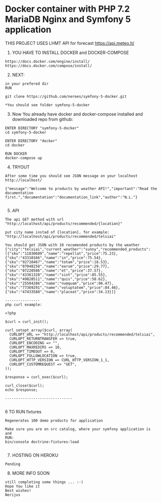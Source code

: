 # Docker container with PHP 7.2 MariaDB Nginx and Symfony 5 application

THIS PROJECT USES LHMT API for forecast
https://api.meteo.lt/

1. YOU HAVE TO INSTALL DOCKER and DOCKER-COMPOSE
```
https://docs.docker.com/engine/install/
https://docs.docker.com/compose/install/

```

2. NEXT: 

```
in your prefered dir
RUN

git clone https://github.com/nerees/symfony-5-docker.git

*You should see folder symfony-5-docker
```

3. Now You already have docker and docker-compose installed and downloaded repo from github:
```
ENTER DIRECTORY "symfony-5-docker"
cd symfony-5-docker

ENTER DIRECTORY "docker"
cd docker

RUN DOCKER
docker-compose up

```
4. TRYOUT
```
After some time you should see JSON message on your localhost
http://localhost/

{"message":"Welcome to products by weather API!","important":"Read the documentation first.","documentation":"documentation_link","author":"N.L."}


```

5. API 
```
The api GET method with url "http://localhost/api/products/recommended/{location}"

put city name instad of {location}, for example:
"http://localhost/api/products/recommended/telsiai"

You should get JSON with 10 recomended products by the weather
{"city":"telsiai","current_weather":"sunny","recommended_products":[{"sku":"11830689","name":"repellat","price":75.23},{"sku":"43310166","name":"in","price":75.54},{"sku":"92710467","name":"totam","price":18.53},{"sku":"07048258","name":"earum","price":29.77},{"sku":"07220586","name":"et","price":37.57},{"sku":"43361328","name":"sint","price":85.55},{"sku":"49828511","name":"quis","price":50.62},{"sku":"25504286","name":"numquam","price":96.47},{"sku":"77369291","name":"voluptatem","price":84.46},{"sku":"47433588","name":"placeat","price":34.13}]}

----------------
php curl example:

<?php

$curl = curl_init();

curl_setopt_array($curl, array(
  CURLOPT_URL => "http://localhost/api/products/recommended/telsiai",
  CURLOPT_RETURNTRANSFER => true,
  CURLOPT_ENCODING => "",
  CURLOPT_MAXREDIRS => 10,
  CURLOPT_TIMEOUT => 0,
  CURLOPT_FOLLOWLOCATION => true,
  CURLOPT_HTTP_VERSION => CURL_HTTP_VERSION_1_1,
  CURLOPT_CUSTOMREQUEST => "GET",
));

$response = curl_exec($curl);

curl_close($curl);
echo $response;

-------------------------------
 
```

6 TO RUN fixtures
```
Regenerates 100 demo products for application

Make sure you are on src catalog, where your symfony application is and
RUN:
bin/console doctrine:fixtures:load


```

7. HOSTING ON HEROKU
```
Pending
```

8. MORE INFO SOON
```
still completing some things ... :-)
Hope You like it
Best wishes!
Nerijus